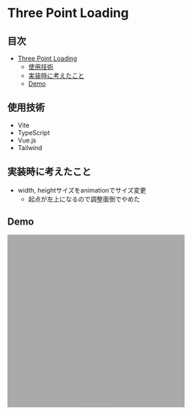 # Three Point Loading

## 目次
- [Three Point Loading](#three-point-loading)
  - [使用技術](#使用技術)
  - [実装時に考えたこと](#実装時に考えたこと)
  - [Demo](#Demo)

## 使用技術
- Vite
- TypeScript
- Vue.js
- Tailwind

## 実装時に考えたこと
- width, heightサイズをanimationでサイズ変更
  - 起点が左上になるので調整面倒でやめた

## Demo
<img src="./src/assets/three-point-loading.gif" width="400">
